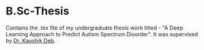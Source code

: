 # B.Sc-Thesis

Contains the .tex file of my undergraduate thesis work titled - "A Deep Learning Approach to Predict Autism Spectrum Disorder". It was supervised by [Dr. Kaushik Deb](https://www.researchgate.net/profile/Kaushik-Deb-3).
